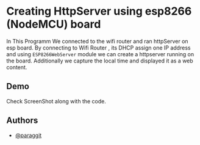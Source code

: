 
# Creating HttpServer using esp8266 (NodeMCU) board

In This Programm We connected to the wifi router and ran httpServer on esp board.
By connecting to Wifi Router , its DHCP assign one IP address and using `ESP8266WebServer`
module we can create a httpserver running on the board. Additionally we capture the local time and displayed it as a web content.

## Demo

Check ScreenShot along with the code.
## Authors

- [@paraggit](https://www.github.com/paraggit)

